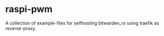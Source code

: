 # raspi-pwm

A collection of example-files for selfhosting bitwarden_rs using traefik as reverse-proxy. 
